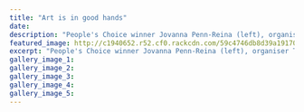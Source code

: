 ```yaml
---
title: "Art is in good hands"
date: 
description: "People's Choice winner Jovanna Penn-Reina (left), organiser Tamara Stratton, winners Eloise Young (WHS student), Mikayla Baldwin (WHS student), Xanthe Cohen & Aranga Molijn (WHS student) at the awards"
featured_image: http://c1940652.r52.cf0.rackcdn.com/59c4746db8d39a191700002c/eloise-young-Molihn-9-Sept-chron.jpg
excerpt: "People's Choice winner Jovanna Penn-Reina (left), organiser Tamara Stratton, winners Eloise Young (WHS student), Mikayla Baldwin (WHS student), Xanthe Cohen and Aranga Molijn (WHS student) at the awards night last week."
gallery_image_1: 
gallery_image_2: 
gallery_image_3: 
gallery_image_4: 
gallery_image_5: 
---
```

